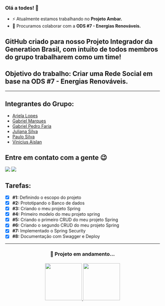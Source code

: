 ### Olá a todes! 👋

- ⚡ Atualmente estamos trabalhando no <b>Projeto Ambar.</b>
- 👯 Procuramos colaborar com a <b>ODS #7 - Energias Renováveis.</b>
  
## GitHub criado para nosso Projeto Integrador da Generation Brasil, com intuito de todos membros do grupo trabalharem como um time!

## Objetivo do trabalho: Criar uma Rede Social em base na ODS #7 - Energias Renováveis.

--------------------------------

## Integrantes do Grupo:
- [Ariela Lopes](https://github.com/arieladimitria)
- [Gabriel Marques](https://github.com/Gabriel-M-S)
- [Gabriel Pedro Faria](https://github.com/GabrielPFaria)
- [Juliana Silva](https://github.com/juxxnn)
- [Paulo Silva](https://github.com/PAUL0SP)
- [Vinicius Aislan](https://github.com/viniciusaislan)

## Entre em contato com a gente 😉
<a href = "mailto:projetoambar04@gmail.com"><img src="https://img.shields.io/badge/-Gmail-%23333?style=for-the-badge&logo=gmail&logoColor=white" target="_blank"></a>
<a href = "https://github.com/ProjetoAmbar"><img src="https://img.shields.io/badge/GitHub-100000?style=for-the-badge&logo=github&logoColor=white" target="blank"></a>

## Tarefas:
- [x] <b>#1:</b> Definindo o escopo do projeto
- [x] <b>#2:</b> Prototipando o Banco de dados
- [x] <b>#3:</b> Criando o meu projeto Spring
- [x] <b>#4:</b> Primeiro modelo do meu projeto spring
- [x] <b>#5:</b> Criando o primeiro CRUD do meu projeto Spring
- [x] <b>#6:</b> Criando o segundo CRUD do meu projeto Spring
- [x] <b>#7:</b> Implementado o Spring Security
- [x] <b>#8:</b> Documentação com Swagger e Deploy

------------------------------

<h3 align="center">🎯 Projeto em andamento...</h3>

<h4 align="center">
  <a href="https://github.com/ProjetoAmbar">
  <img height="120em" src="https://github-readme-stats.vercel.app/api?username=ProjetoAmbar&show_icons=true&theme=graywhite&include_all_commits=true&count_private=true"/>
  <img height="120em" src="https://github-readme-stats.vercel.app/api/top-langs/?username=ProjetoAmbar&layout=compact&langs_count=7&theme=graywhite"/> </h4>
